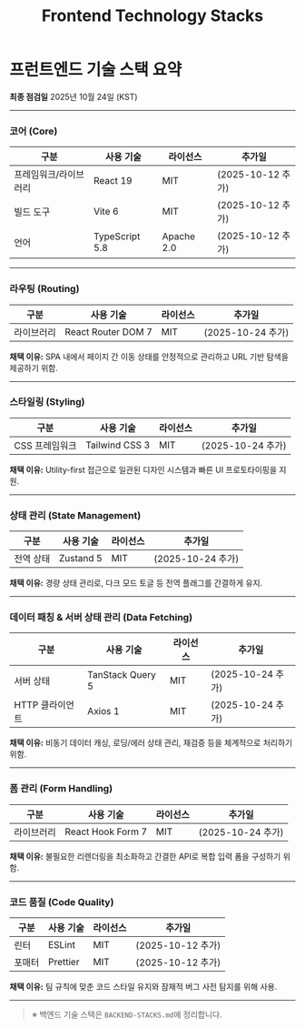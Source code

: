 ﻿---
title: Frontend Technology Stacks
version: 1.1.0
last_updated: 2025-10-24 (KST)
maintainer: Gemini Agent
description: 소프트웨어캠퍼스 프런트엔드 애플리케이션에서 사용하는 핵심 기술 스택과 라이브러리
---

# 프런트엔드 기술 스택 요약

**최종 점검일** 2025년 10월 24일 (KST)

---

### **코어 (Core)**

| 구분 | 사용 기술 | 라이선스 | 추가일 |
|---|---|---|---|
| 프레임워크/라이브러리 | React 19 | MIT | (2025-10-12 추가) |
| 빌드 도구 | Vite 6 | MIT | (2025-10-12 추가) |
| 언어 | TypeScript 5.8 | Apache 2.0 | (2025-10-12 추가) |

---

### **라우팅 (Routing)**

| 구분 | 사용 기술 | 라이선스 | 추가일 |
|---|---|---|---|
| 라이브러리 | React Router DOM 7 | MIT | (2025-10-24 추가) |

**채택 이유:** SPA 내에서 페이지 간 이동 상태를 안정적으로 관리하고 URL 기반 탐색을 제공하기 위함.

---

### **스타일링 (Styling)**

| 구분 | 사용 기술 | 라이선스 | 추가일 |
|---|---|---|---|
| CSS 프레임워크 | Tailwind CSS 3 | MIT | (2025-10-24 추가) |

**채택 이유:** Utility-first 접근으로 일관된 디자인 시스템과 빠른 UI 프로토타이핑을 지원.

---

### **상태 관리 (State Management)**

| 구분 | 사용 기술 | 라이선스 | 추가일 |
|---|---|---|---|
| 전역 상태 | Zustand 5 | MIT | (2025-10-24 추가) |

**채택 이유:** 경량 상태 관리로, 다크 모드 토글 등 전역 플래그를 간결하게 유지.

---

### **데이터 패칭 & 서버 상태 관리 (Data Fetching)**

| 구분 | 사용 기술 | 라이선스 | 추가일 |
|---|---|---|---|
| 서버 상태 | TanStack Query 5 | MIT | (2025-10-24 추가) |
| HTTP 클라이언트 | Axios 1 | MIT | (2025-10-24 추가) |

**채택 이유:** 비동기 데이터 캐싱, 로딩/에러 상태 관리, 재검증 등을 체계적으로 처리하기 위함.

---

### **폼 관리 (Form Handling)**

| 구분 | 사용 기술 | 라이선스 | 추가일 |
|---|---|---|---|
| 라이브러리 | React Hook Form 7 | MIT | (2025-10-24 추가) |

**채택 이유:** 불필요한 리렌더링을 최소화하고 간결한 API로 복합 입력 폼을 구성하기 위함.

---

### **코드 품질 (Code Quality)**

| 구분 | 사용 기술 | 라이선스 | 추가일 |
|---|---|---|---|
| 린터 | ESLint | MIT | (2025-10-12 추가) |
| 포매터 | Prettier | MIT | (2025-10-12 추가) |

**채택 이유:** 팀 규칙에 맞춘 코드 스타일 유지와 잠재적 버그 사전 탐지를 위해 사용.

---

> ※ 백엔드 기술 스택은 `BACKEND-STACKS.md`에 정리합니다.
